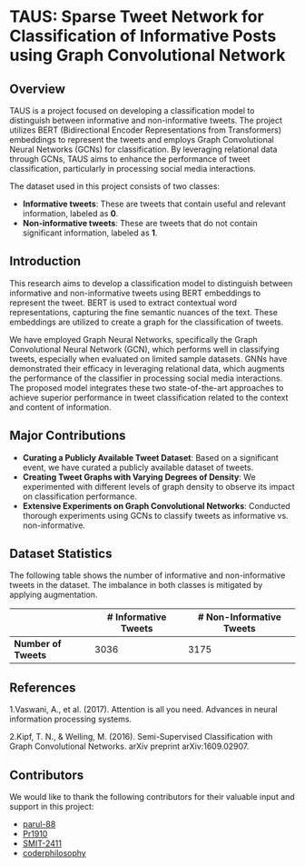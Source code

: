 # TAUS: Sparse Tweet Network for Classification of Informative Posts using Graph Convolutional Network

## Overview
TAUS is a project focused on developing a classification model to distinguish between informative and non-informative tweets. The project utilizes BERT (Bidirectional Encoder Representations from Transformers) embeddings to represent the tweets and employs Graph Convolutional Neural Networks (GCNs) for classification. By leveraging relational data through GCNs, TAUS aims to enhance the performance of tweet classification, particularly in processing social media interactions.

The dataset used in this project consists of two classes:
- **Informative tweets**: These are tweets that contain useful and relevant information, labeled as **0**.
- **Non-informative tweets**: These are tweets that do not contain significant information, labeled as **1**.


## Introduction
This research aims to develop a classification model to distinguish between informative and non-informative tweets using BERT embeddings to represent the tweet. BERT is used to extract contextual word representations, capturing the fine semantic nuances of the text. These embeddings are utilized to create a graph for the classification of tweets.

We have employed Graph Neural Networks, specifically the Graph Convolutional Neural Network (GCN), which performs well in classifying tweets, especially when evaluated on limited sample datasets. GNNs have demonstrated their efficacy in leveraging relational data, which augments the performance of the classifier in processing social media interactions. The proposed model integrates these two state-of-the-art approaches to achieve superior performance in tweet classification related to the context and content of information.


## Major Contributions
- **Curating a Publicly Available Tweet Dataset**: Based on a significant event, we have curated a publicly available dataset of tweets.
- **Creating Tweet Graphs with Varying Degrees of Density**: We experimented with different levels of graph density to observe its impact on classification performance.
- **Extensive Experiments on Graph Convolutional Networks**: Conducted thorough experiments using GCNs to classify tweets as informative vs. non-informative.

## Dataset Statistics
The following table shows the number of informative and non-informative tweets in the dataset. The imbalance in both classes is mitigated by applying augmentation.

|                      | **# Informative Tweets** | **# Non-Informative Tweets** |
|----------------------|--------------------------|------------------------------|
| **Number of Tweets** | 3036                     | 3175                         |

## References

1.Vaswani, A., et al. (2017). Attention is all you need. Advances in neural information processing systems.

2.Kipf, T. N., & Welling, M. (2016). Semi-Supervised Classification with Graph Convolutional Networks. arXiv preprint arXiv:1609.02907.

## Contributors

We would like to thank the following contributors for their valuable input and support in this project:

- [parul-88](https://github.com/parul-88)
- [Pr1910](https://github.com/Pr1910)
- [SMIT-2411](https://github.com/SMIT-2411)
- [coderphilosophy](https://github.com/coderphilosophy)


